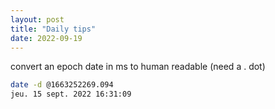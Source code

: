 ```yaml
---
layout: post
title: "Daily tips"
date: 2022-09-19
---
```

convert an epoch date in ms to human readable (need a . dot)
```bash
date -d @1663252269.094
jeu. 15 sept. 2022 16:31:09
```
